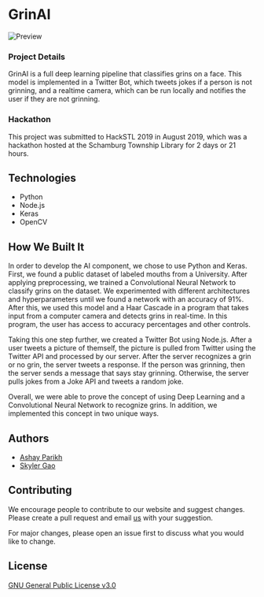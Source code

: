 # GrinAI

![Preview](https://ashayp.com/images/projects/grinai.PNG)

### Project Details

GrinAI is a full deep learning pipeline that classifies grins on a face. This model is implemented in a Twitter Bot, which tweets jokes if a person is not grinning, and a realtime camera, which can be run locally and notifies the user if they are not grinning. 

### Hackathon

This project was submitted to HackSTL 2019 in August 2019, which was a hackathon hosted at the Schamburg Township Library for 2 days or 21 hours.


## Technologies

* Python
* Node.js
* Keras
* OpenCV

## How We Built It

In order to develop the AI component, we chose to use Python and Keras. First, we found a public dataset of labeled mouths from a University. After applying preprocessing, we trained a Convolutional Neural Network to classify grins on the dataset. We experimented with different architectures and hyperparameters until we found a network with an accuracy of 91%. After this, we used this model and a Haar Cascade in a program that takes input from a computer camera and detects grins in real-time. In this program, the user has access to accuracy percentages and other controls.

Taking this one step further, we created a Twitter Bot using Node.js. After a user tweets a picture of themself, the picture is pulled from Twitter using the Twitter API and processed by our server. After the server recognizes a grin or no grin, the server tweets a response. If the person was grinning, then the server sends a message that says stay grinning. Otherwise, the server pulls jokes from a Joke API and tweets a random joke.

Overall, we were able to prove the concept of using Deep Learning and a Convolutional Neural Network to recognize grins. In addition, we implemented this concept in two unique ways.

## Authors

* [Ashay Parikh](https://www.linkedin.com/in/ashay-parikh-a0621619a/)
* [Skyler Gao](https://www.linkedin.com/in/skyler-gao-9683b01b2/)

## Contributing
We encourage people to contribute to our website and suggest changes. Please create a pull request and email [us](mailto:ashayp22@gmail.com) with your suggestion. 

For major changes, please open an issue first to discuss what you would like to change.

## License
[GNU General Public License v3.0](https://github.com/ashayp22/HackSTL-2019/blob/master/LICENSE)


